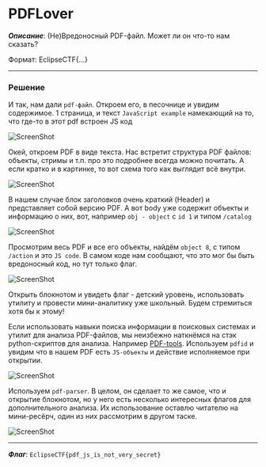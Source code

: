 # PDFLover

***Описание***: (Не)Вредоносный PDF-файл. Может ли он что-то нам сказать?

Формат: EclipseCTF{...}

---
### Решение

И так, нам дали `pdf-файл`. Откроем его, в песочнице и увидим содержимое. 1 страница, и текст `JavaScript example` намекающий на то, что где-то в этот pdf встроен JS код

![ScreenShot](screenshots/PDFLover-1.png)

Окей, откроем PDF в виде текста. Нас встретит структура PDF файлов: объекты, стримы и т.п. про это подробнее всегда можно почитать. А если кратко и в картинке, то вот схема того как выглядит всё внутри. 

![ScreenShot](screenshots/PDFLover-2.png)

В нашем случае блок заголовков очень краткий (Header) и представляет собой версию PDF. А вот body уже содержит объекты и информацию о них, вот, например `obj - object` с `id 1` и типом `/catalog`

![ScreenShot](screenshots/PDFLover-3.png)

Просмотрим весь PDF и все его объекты, найдём `object 8`, с типом `/action` и это `JS code`. В самом коде нам сообщают, что это мог бы быть вредоносный код, но тут только флаг.

![ScreenShot](screenshots/PDFLover-4.png)

Открыть блокнотом и увидеть флаг - детский уровень, использовать утилиту и провести мини-аналитику уже школьный. Будем стремиться хотя бы к этому!

Если использовать навыки поиска информации в поисковых системах и утилит для анализа PDF-файлов, мы неизбежно наткнёмся на стэк python-скриптов для анализа. Например [PDF-tools](https://blog.didierstevens.com/programs/pdf-tools/). Используем `pdfid` и увидим что в нашем PDF есть `JS-объекты` и действие исполняемое при открытии. 

![ScreenShot](screenshots/PDFLover-5.png)

Используем `pdf-parser`. В целом, он сделает то же самое, что и открытие блокнотом, но у него есть несколько интересных флагов для дополнительного анализа. Их использование оставлю читателю на мини-ресёрч, один из них рассмотрим в другом таске. 

![ScreenShot](screenshots/PDFLover-6.png)

---

***Флаг***: `EclipseCTF{pdf_js_is_not_very_secret}`
